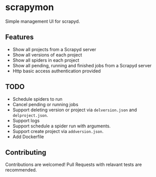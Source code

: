 # scrapymon

Simple management UI for scrapyd.

## Features

- Show all projects from a Scrapyd server
- Show all versions of each project
- Show all spiders in each project
- Show all pending, running and finished jobs from a Scrapyd server
- Http basic access authentication provided

## TODO

- Schedule spiders to run
- Cancel pending or running jobs
- Support deleting version or project via ```delversion.json``` and ```delproject.json```.
- Support logs
- Support schedule a spider run with arguments.
- Support create project via ```addversion.json```.
- Add Dockerfile

## Contributing

Contributions are welcomed! Pull Requests with relavant tests are recommended.
